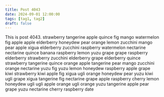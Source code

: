 ```yaml
---
title: Post 4043
date: 2024-09-01 12:00:00
tags: [tag1, tag2]
draft: false
---
```

This is post 4043.
strawberry
tangerine
apple
quince
fig
mango
watermelon
fig
apple
apple
elderberry
honeydew
pear
orange
lemon
zucchini
mango
pear
apple
xigua
elderberry
zucchini
raspberry
watermelon
nectarine
nectarine
quince
banana
raspberry
lemon
yuzu
grape
grape
raspberry
elderberry
strawberry
zucchini
elderberry
grape
elderberry
quince
strawberry
tangerine
quince
orange
apple
tangerine
pear
mango
zucchini
orange
nectarine
yuzu
fig
yuzu
lemon
honeydew
raspberry
apple
grape
kiwi
strawberry
kiwi
apple
fig
xigua
ugli
orange
honeydew
pear
yuzu
kiwi
ugli
grape
xigua
tangerine
fig
nectarine
grape
apple
raspberry
cherry
lemon
honeydew
ugli
ugli
apple
orange
ugli
orange
yuzu
tangerine
apple
pear
grape
yuzu
nectarine
cherry
raspberry
date
